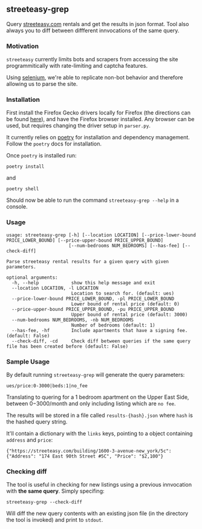 ## streeteasy-grep

Query [streeteasy.com](https://www.streeteasy.com) rentals and get the results in json format. Tool also always you to diff between diffferent innvocations of the same query.

### Motivation

`streeteasy` currently limits bots and scrapers from accessing the site programmitically with rate-limiting and captcha features.

Using [selenium](https://selenium-python.readthedocs.io/), we're able to replicate non-bot behavior and therefore allowing us to parse the site.

### Installation

First install the Firefox Gecko drivers locally for Firefox (the directions can be found [here](https://selenium-python.readthedocs.io/)), and have the Firefox browser installed. Any browser can be used, but requires changing the driver setup in `parser.py`.

It currently relies on [poetry](https://python-poetry.org/) for installation and dependency management. Follow the `poetry` docs for installation.

Once `poetry` is installed run:

```
poetry install
```

and

```
poetry shell
```

Should now be able to run the command `streeteasy-grep --help` in a console.

### Usage

```
usage: streeteasy-grep [-h] [--location LOCATION] [--price-lower-bound PRICE_LOWER_BOUND] [--price-upper-bound PRICE_UPPER_BOUND]
                       [--num-bedrooms NUM_BEDROOMS] [--has-fee] [--check-diff]

Parse streeteasy rental results for a given query with given parameters.

optional arguments:
  -h, --help            show this help message and exit
  --location LOCATION, -l LOCATION
                        Location to search for. (default: ues)
  --price-lower-bound PRICE_LOWER_BOUND, -pl PRICE_LOWER_BOUND
                        Lower bound of rental price (default: 0)
  --price-upper-bound PRICE_UPPER_BOUND, -pu PRICE_UPPER_BOUND
                        Upper bound of rental price (default: 3000)
  --num-bedrooms NUM_BEDROOMS, -nb NUM_BEDROOMS
                        Number of bedrooms (default: 1)
  --has-fee, -hf        Include apartments that have a signing fee. (default: False)
  --check-diff, -cd     Check diff between queries if the same query file has been created before (default: False)
  ```

### Sample Usage

By default running `streeteasy-grep` will generate the query parameters:

```
ues/price:0-3000|beds:1|no_fee
```

Translating to quering for a 1 bedroom apartment on the Upper East Side, between $0-$3000/month and only including listing which are `no fee`.

The results will be stored in a file called `results-{hash}.json` where `hash` is the hashed query string.

It'll contain a dictionary with the `links` keys, pointing to a object containing `address` and `price`:

```
{"https://streeteasy.com/building/1600-3-avenue-new_york/5c": {"Address": "174 East 90th Street #5C", "Price": "$2,100"}
```

### Checking diff

The tool is useful in checking for new listings using a previous innvocation with **the same query**. Simply specifing:

```
streeteasy-grep --check-diff
```

Will diff the new query contents with an existing json file (in the directory the tool is invoked) and print to `stdout`.

